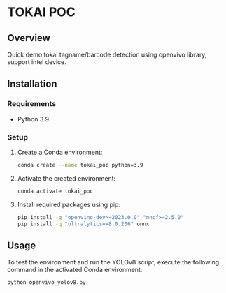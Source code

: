 # TOKAI POC

## Overview
Quick demo tokai tagname/barcode detection using openvivo library, support intel device.

## Installation
### Requirements
- Python 3.9

### Setup
1. Create a Conda environment:
    ```bash
    conda create --name tokai_poc python=3.9
    ```

2. Activate the created environment:
    ```bash
    conda activate tokai_poc
    ```

3. Install required packages using pip:
    ```bash
    pip install -q "openvino-dev>=2023.0.0" "nncf>=2.5.0"
    pip install -q "ultralytics==8.0.206" onnx
    ```

## Usage
To test the environment and run the YOLOv8 script, execute the following command in the activated Conda environment:

```bash
python openvivo_yolov8.py

